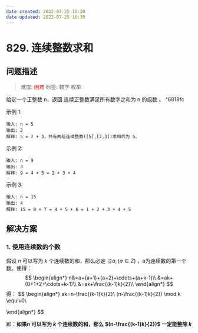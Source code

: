 ```yaml
---
date created: 2022-07-25 10:20
date updated: 2022-07-25 10:30
---
```


# 829. 连续整数求和
## 问题描述
>难度: <span style="color:red">困难</span>
>标签: 数学 枚举

给定一个正整数 n，返回 连续正整数满足所有数字之和为 n 的组数 。  ^6818fc

示例 1:
```
输入: n = 5
输出: 2
解释: 5 = 2 + 3，共有两组连续整数([5],[2,3])求和后为 5。
```

示例 2:
```
输入: n = 9
输出: 3
解释: 9 = 4 + 5 = 2 + 3 + 4
```
示例 3:
```
输入: n = 15
输出: 4
解释: 15 = 8 + 7 = 4 + 5 + 6 = 1 + 2 + 3 + 4 + 5
```

## 解决方案
### 1. 使用连续数的个数
假设 $n$ 可以写为 $k$ 个连续数的和，那么必定 $\exists a, (a \in Z)$ ，a为连续数的第一个数。使得：
$$
\begin{align*}
n&=a+(a+1)+(a+2)+\cdots+(a+k-1)\\
&=ak+(0+1+2+\cdots+k-1)\\
&=ak+\frac{(k-1)k}{2}\\
\end{align*}
$$
得：
$$
\begin{align*}
ak=n-\frac{(k-1)k}{2}\\
(n-\frac{(k-1)k}{2}) \mod k \equiv0\\

\end{align*}
$$

即：**如果$n$ 可以写为 $k$ 个连续数的和，那么 $(n-\frac{(k-1)k}{2})$  一定能整除 $k$**
